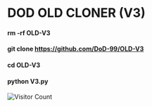 # DOD OLD CLONER (V3)

#### rm -rf OLD-V3
#### git clone https://github.com/DoD-99/OLD-V3
#### cd OLD-V3
#### python V3.py


![Visitor Count](https://profile-counter.glitch.me/DoD-99/OLD-V3/count.svg)
 
